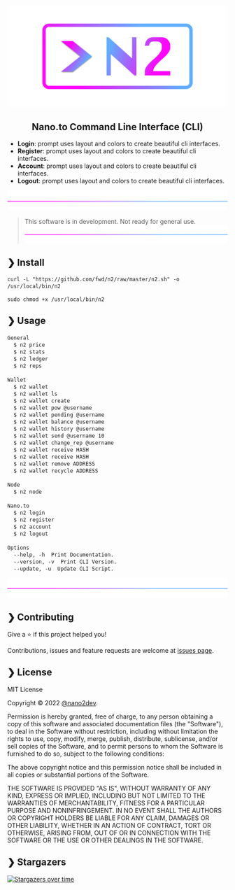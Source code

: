 <p align="center">
  <img src="https://github.com/fwd/n2/raw/master/.github/banner.jpg" alt="Prompts" width="500" />
</p>

<h2 align="center">Nano.to Command Line Interface (CLI)</h2>

* **Login**: prompt uses layout and colors to create beautiful cli interfaces.
* **Register**: prompt uses layout and colors to create beautiful cli interfaces.
* **Account**: prompt uses layout and colors to create beautiful cli interfaces.
* **Logout**: prompt uses layout and colors to create beautiful cli interfaces.

![line](https://github.com/fwd/n2/raw/master/.github/line.png)
> This software is in development. Not ready for general use.
![line](https://github.com/fwd/n2/raw/master/.github/line.png)

## ❯ Install

```
curl -L "https://github.com/fwd/n2/raw/master/n2.sh" -o /usr/local/bin/n2
```

```
sudo chmod +x /usr/local/bin/n2
```

## ❯ Usage

```
General
  $ n2 price
  $ n2 stats
  $ n2 ledger
  $ n2 reps

Wallet
  $ n2 wallet
  $ n2 wallet ls
  $ n2 wallet create 
  $ n2 wallet pow @username
  $ n2 wallet pending @username
  $ n2 wallet balance @username
  $ n2 wallet history @username
  $ n2 wallet send @username 10 
  $ n2 wallet change_rep @username
  $ n2 wallet receive HASH
  $ n2 wallet receive HASH
  $ n2 wallet remove ADDRESS
  $ n2 wallet recycle ADDRESS

Node
  $ n2 node

Nano.to
  $ n2 login
  $ n2 register
  $ n2 account
  $ n2 logout

Options
  --help, -h  Print Documentation.
  --version, -v  Print CLI Version.
  --update, -u  Update CLI Script.
```

![line](https://github.com/fwd/n2/raw/master/.github/line.png)

## ❯ Contributing

Give a ⭐️ if this project helped you!

Contributions, issues and feature requests are welcome at [issues page](https://github.com/fwd/n2/issues).

## ❯ License

MIT License

Copyright © 2022 [@nano2dev](https://twitter.com/nano2dev).

Permission is hereby granted, free of charge, to any person obtaining a copy
of this software and associated documentation files (the "Software"), to deal
in the Software without restriction, including without limitation the rights
to use, copy, modify, merge, publish, distribute, sublicense, and/or sell
copies of the Software, and to permit persons to whom the Software is
furnished to do so, subject to the following conditions:

The above copyright notice and this permission notice shall be included in all
copies or substantial portions of the Software.

THE SOFTWARE IS PROVIDED "AS IS", WITHOUT WARRANTY OF ANY KIND, EXPRESS OR
IMPLIED, INCLUDING BUT NOT LIMITED TO THE WARRANTIES OF MERCHANTABILITY,
FITNESS FOR A PARTICULAR PURPOSE AND NONINFRINGEMENT. IN NO EVENT SHALL THE
AUTHORS OR COPYRIGHT HOLDERS BE LIABLE FOR ANY CLAIM, DAMAGES OR OTHER
LIABILITY, WHETHER IN AN ACTION OF CONTRACT, TORT OR OTHERWISE, ARISING FROM,
OUT OF OR IN CONNECTION WITH THE SOFTWARE OR THE USE OR OTHER DEALINGS IN THE
SOFTWARE.

## ❯ Stargazers

[![Stargazers over time](https://starchart.cc/fwd/n2.svg)](https://starchart.cc/fwd/n2)